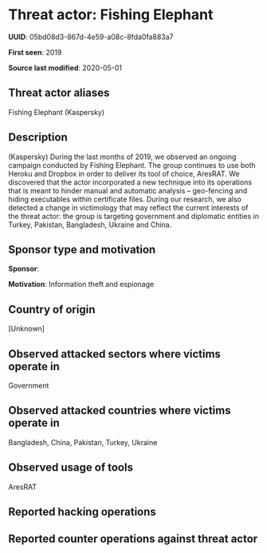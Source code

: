 # Threat actor: Fishing Elephant

**UUID**: 05bd08d3-867d-4e59-a08c-8fda0fa883a7

**First seen**: 2019

**Source last modified**: 2020-05-01

## Threat actor aliases

Fishing Elephant (Kaspersky)

## Description

(Kaspersky) During the last months of 2019, we observed an ongoing campaign conducted by Fishing Elephant. The group continues to use both Heroku and Dropbox in order to deliver its tool of choice, AresRAT. We discovered that the actor incorporated a new technique into its operations that is meant to hinder manual and automatic analysis – geo-fencing and hiding executables within certificate files. During our research, we also detected a change in victimology that may reflect the current interests of the threat actor: the group is targeting government and diplomatic entities in Turkey, Pakistan, Bangladesh, Ukraine and China.

## Sponsor type and motivation

**Sponsor**: 

**Motivation**: Information theft and espionage


## Country of origin

[Unknown]

## Observed attacked sectors where victims operate in

Government

## Observed attacked countries where victims operate in

Bangladesh, China, Pakistan, Turkey, Ukraine

## Observed usage of tools

AresRAT

## Reported hacking operations



## Reported counter operations against threat actor





